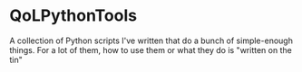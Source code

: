 # QoLPythonTools
A collection of Python scripts I've written that do a bunch of simple-enough things. For a lot of them, how to use them or what they do is "written on the tin"
